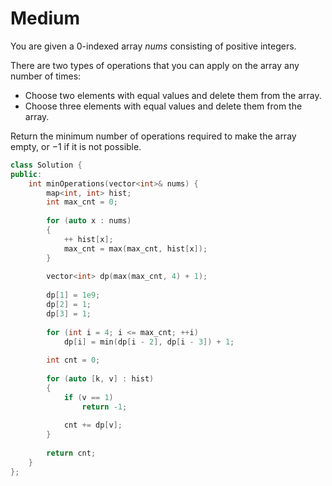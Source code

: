 # Medium

You are given a 0-indexed array $nums$ consisting of positive integers.

There are two types of operations that you can apply on the array any number of times:

- Choose two elements with equal values and delete them from the array.
- Choose three elements with equal values and delete them from the array.

Return the minimum number of operations required to make the array empty, or $-1$ if it is not possible.

```cpp
class Solution {
public:
    int minOperations(vector<int>& nums) {
        map<int, int> hist;
        int max_cnt = 0;
        
        for (auto x : nums)
        {
            ++ hist[x];
            max_cnt = max(max_cnt, hist[x]);
        }
        
        vector<int> dp(max(max_cnt, 4) + 1);
        
        dp[1] = 1e9;
        dp[2] = 1;
        dp[3] = 1;
        
        for (int i = 4; i <= max_cnt; ++i)
            dp[i] = min(dp[i - 2], dp[i - 3]) + 1;
        
        int cnt = 0;
        
        for (auto [k, v] : hist)
        {
            if (v == 1)
                return -1;
            
            cnt += dp[v];
        }
        
        return cnt;
    }
};
```
